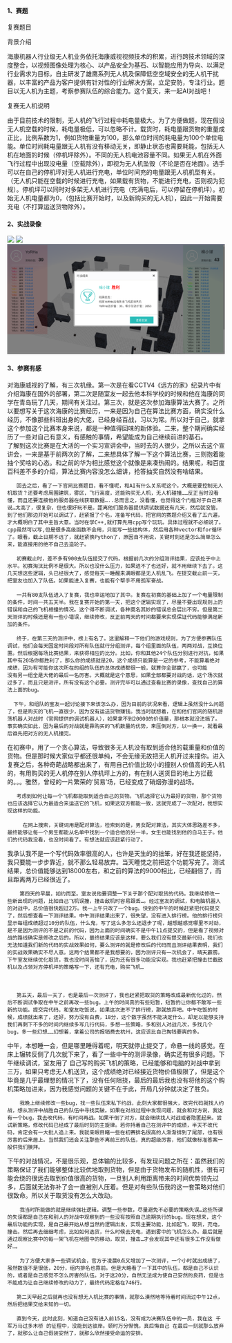 
#### 1、赛题
复赛题目



背景介绍

海康机器人行业级无人机业务依托海康威视视频技术的积累，进行跨技术领域的深度整合，以视频图像处理为核心、以产品安全为基石、以智能应用为导向、以满足行业需求为目标，自主研发了雄鹰系列无人机及保障低空空域安全的无人机干扰器，以丰富的产品为客户提供有针对性的行业解决方案，立足安防，专注行业。题目以无人机为主题，考察参赛队伍的综合能力。这个夏天，来一起AI对战吧！

复赛无人机说明

由于目前技术的限制，无人机的飞行过程中耗电量极大。为了方便做题，现在假设无人机空载的时候，耗电量极低，可以忽略不计。载货时，耗电量跟货物的重量成正比，比例系数为1，例如货物重量为100，那么单位时间的耗电量为100个单位电能。单位时间耗电量跟无人机有没有移动无关，即静止状态也需要耗能，包括无人机在地面的时候（停机坪除外）。不同的无人机电池容量不同。如果无人机在外面飞行过程中出现没电量（空载除外），即视为无人机坠毁（不论是否在地面）。选手可以在自己的停机坪对无人机进行充电，单位时间充的电量跟无人机机型有关。（无人机只能在空载的时候进行充电，如果载有货物，不能进行充电，否则视为犯规）。停机坪可以同时对多架无人机进行充电（充满电后，可以停留在停机坪）。初始无人机电量都为0，（包括比赛开始时，以及新购买的无人机），因此一开始需要充电（不打算运送货物除外）。

#### 2、实战录像
![](./images/vs.gif)
![](./images/vs2.gif)
![](./images/vs3.png)

#### 3、参赛有感
对海康威视的了解，有三次机缘。第一次是在看CCTV4《远方的家》纪录片中有介绍海康在国外的部署，第二次是随室友一起去他本科学校的时候和他在海康的同学在青岛玩了几天，期间有关注过。第三次，就是这次参加海康算法大赛了。之所以要想写关于这次海康的比赛经历，一来是因为自己在算法比赛方面，确实没什么经历，不像那些科班出身的大佬，已经身经百战，习以为常。所以对于自己，就拿这个参加这个比赛本身来说，都是一种值得回味的新体验。二来，整个期间确实经历了一些对自己有意义，有感触的事情，希望能成为自己继续前进的基石。  
       了解到这次比赛是在大活的一个实习宣讲会中，当时去的人很少，之所以去这个宣讲会，一来是基于前两次的了解，二来想具体了解一下这个算法比赛，三则抱着能抽个奖啥的心态。和之前的华为相比感觉这个就像是来凑热闹的。结果呢，和百度百科差不多的介绍，算法比赛内容没怎么细讲，抢答抽奖自然没有啥结果。

  

       回去之后，看了一下官网比赛题目，看不懂呢，和AI有什么关系呢这个。大概是要控制无人机取货？还要考虑周围建筑，雾区，飞行高度，还能购买无人机，无人机碰撞……反正当时没看懂，而且还要连接他的服务器在线获取数据…..总而言之，没看懂，也觉得这个门槛对于自己来说…太高了，很复杂，但也很好玩不是。距离他们服务器提供调试数据还有几天，然后就没管。到了他们那边开始可以调试了，赶紧报了个名，准备写代码，把官网的赛题介绍又看了五六遍，才大概明白了其中主旨大意。当时在学C++,就打算先用cpp写个玩玩。具体过程就不必细说了。cpp虽然可以写,但是很多高级函数不会用，只能写一些结构体，然后用各种vector和for循环了。眼看，截止日期不远了，就赶紧换Python了，原因自不用说，关键时刻还是怎么简单怎么来，能直接用的绝不自己去造轮子。

       初赛截止时，差不多有900支队伍提交了代码。根据前几次的分组测评结果，应该处于中上水平。初赛淘汰比例不是很大。所以也没什么压力，如果进不了也还好，就不用继续下去了。这几天想这些逻辑，头已经很大了，感觉每天一睡醒来满眼都是无人机乱飞。在提交截止前一天，把室友也加入了队伍。如果能进入复赛，也能有个帮手不用孤军奋战。

       一共有80支队伍进入了复赛，我也幸运地加了其中。复赛在初赛的基础上加了一个电量限制的条件，时间一共五天半。我在复赛开始的第一天，把这个逻辑实现了，尽量不要出现规则上的错误和自己的飞机相撞的情况。这个得不断调试，各种莫名其妙的错误总会层出不穷。但是第二天测评的时候还是有一些小错误，继续修改，反正前两天的时间都要来实现保证代码能够满足新加的条件。

       终于，在第三天的测评中，榜上有名了。这里解释一下他们的游戏规则，为了方便参赛队伍调试，他们会每天固定时间段对所有队伍就行分组测评，每个组里面的队伍，两两对战，互换位置。然后根据每场比赛结果，来获得相应的比分。比如，你和其他24个队伍分别进行对抗，如果其中有20场你都胜利了，那么你的成绩就是20。这个成绩只能算是一定的参考，不能算着绝对成绩，因为有可能你这次所在的组的队伍的总体成绩都很一般，就算你全部赢了，也可能        没有另一组全是大佬的最后一名厉害。大概就是这个意思，如果全部都要对战的话，这个场次就过多了，而且只是测评，所有没有这个必要。测评完毕可以通过查看比赛的录像，查找自己的算法上面的bug。

      下午，和组队的室友一起讨论接下来该怎么办，因为目前的状况来看，逻辑上虽然没什么问题了，但是购买的飞机一直很少，因为没有运送货物赚钱。我当时就想着，在和他们官网的随机游荡机器人对战时（官网提供的调试机器人），如果拿不到20000的价值量，那根本就没法搞了。事实确实如此，因为最后的对战就是靠购买的飞机数量的优势，来压倒对方，以一换一，就看最后谁先把对方的无人机撞完。

在初赛中，用了一个贪心算法，导致很多无人机没有取到适合他的载重量和价值的货物。但是那时候大家似乎都还很单纯，不会无缘无故把无人机开过来撞你。进入复赛之后，各种奇葩战略都出来了，有用自己价值比较小的撞别人价值高的无人机的，有用购买的无人机停在别人停机坪上方的，有在别人送货目的地上方拦截的。。。雅然，曾经的一片繁荣的‘贸易’场，已经变成了硝烟弥漫的战场。

       考虑到如何让每一个飞机都能取到适合自己的货物。飞机选择它认为最好的货物，那个货物也应该选择它认为最适合来运送它的飞机，如果这双方都能一致，这就完成了一次配对，我想实现这样的功能。

         在网上搜索，关键词用是配对算法，检索到的是，男女配对算法，其实大体思路差不多，最终能够让每一个男生都能从名单中找到一个适合他的另一半，女生也能找到他的白马王子。他们的代码我没看，也没时间看了。有想法就应该赶紧行动了。

我承认我不是一个写代码效率很高的人，也许是天生的的拙笨，好在我还能坚持，我只要能一步步靠近，就不那么轻易放弃。当天睡觉之前把这个功能写完了。测试结果，总价值能够达到18000左右，和之前的算法的9000相比，已经翻倍了，而且距离两万已经很近了。

        第四天的早晨，如约而至。室友说他要调整一下关于那个配对取货的代码。我继续修改一些新出现的问题，比如自己飞机误撞，撞击敌机时容易跟丢…。经过室友的调试，和电脑机器人的对战中，总价值很快超过2万。我一上午只改了一个bug。快到的中午的时候赶紧把代码提交了，然后想查看一下测评结果。中午测评结果出来了，很失望，没有进入排行榜。他的排行榜只显示每组成绩超过10分的队伍，什么鬼，写了这么多怎么还退步了呢，越想越感觉哪里不对劲，是不是因为测评的不是之前的代码，因为上面的时间确实不是中午11点提交的，但是看了视频对战的路线确实是修改之后的。所以，最终结果应该是这样，要么我们没有提交最新代码，我们也无法知道我们新的代码的实战效果如何，要么测评的就是修改后的代码而且测评结果表明，我们的实战效果确实不尽人意。这两个结果都不是我想要的，因为测评只有一次机会了，晴天霹雳。下午室友继续优化取货，我也没时间苦恼了，因为还有很多功能没实现。我也赶紧把撞击拦截敌机以及占领对方停机坪的策略写一下，还有充电，购买飞机…

 

       第五天，最后一天了，也是最后一次测评了，我也赶紧把取货的策略改成最新优化过的，然后不断调试争取在中午之前再改一些bug。上午的时间真的有些短暂，短暂的让你都不敢写一些新的功能。提交完代码，和室友吃饭说，如果这次进不了排行榜，那就放弃吧。中午吃饭的时候，成绩就出来了，还好，努力没有白费，18分，这个数字虽然不能决定什么，却足以能够支持我们再剩下不多的时间内继续多写几行代码，多想一些策略，多和别人对战几次，多找几个bug，多一些幻想……幻想着，拿着公司的报销费去杭州，这应该比自己掏钱要爽的多。

中午，本想睡一会，但是哪里睡得着呢，明天就停止提交了，命悬一线的感觉。在床上辗转反侧了几次就下来了，看了一些中午的测评录像，确实还有很多问题。下午继续调试，室友用了   自己写的购买飞机的策略，已经能够和电脑的对战中拿到三万，如果只考虑无人机送货，这个成绩绝对已经接近货物价值极限了，但是这个毕竟是几乎最理想的情况下了，没有任何阻挠，最后的最后我也没有将他的这个购机策略加进来，因为我感觉问题的关键不在于此，开局几分钟就决定了胜负。

        我晚上继续修改一些bug，找一些队伍来私下约战，此刻大家都很强大，改完代码就找人约战，想从测评中战胜自己的队伍中寻找突破。如果在对战过程中发现问题，就会和对方说，我这有一个bug，我去改代码，有时间再战。如果干倒了对方，就会继续找人对战或者隐匿起来。尝试新策略，修改代码已经成了最后时刻的主旋律。若你持着自己在测评中的成绩，半天不改代码，肯定会有一大批人追上来。我就亲眼目睹一些在初赛排名很高的人渐渐排到了尾部，也有很厉害的后来居上。当然我们还会关注那些不离前三的队伍，真的超级厉害，他们就像标准答案一般供我们膜拜。

下午的对战情况，不是很乐观，总体输的比较多，有发现问题之所在：虽然我们的策略保证了我们能够整体比较优地取到货物，但是由于货物发布的随机性，很有可能会绕的很远去取到价值很高的货物，一旦别人利用距离带来的时间优势领先过多，后面就无法弥补了会一直被别人压着。但是对有些队伍我的这一套策略对他们很致命。所以关于取货没有怎么大改动。

        我当时所能做的就是继续强壮逻辑，调整一些参数，尽量避免不必要的策略失误…这些所谓的失误都是自己在和别人的对战中观察到的一些没有按照自己逾期执行的bug。现在想来，这个最后功能的实现，是自己最开始从想当然的逻辑出发，实现主要功能，比如起飞，取货，充电，撞击。然后再去细细考虑，比如如何选货，什么时候去充电，遇到雾中的飞机怎么办。最后就是通过观察比赛中的每一架飞机在地图中的移动，取货，撞击…才会发现其中还有很多工作没有做好…。

        为了方便大家多一些调试机会，官方于凌晨0点又增加了一次测评，一个小时就出成绩了，虽然数值不是很低，20分，组内排名也靠前。但是大略看了一下其中的队伍，都是自己不认识的，或者是自己感觉不怎么厉害的队伍。对于这20分，自然无法成为使自己安然的良药，但是也不能成为让自己继续修改的动力了，最终代码定格在746行。

       第二天早起之后就再也没有想无人机比赛的事情，就那么漠然地等待着时间流过中午12点，然后把结果交给未知的一切。

       直到今天，此时此刻，知道自己没有进入前15名，没有成为决赛队伍中的一员，我在这 千军万马过多木桥 的征程中，没能到达彼岸。顿时万分惭愧，真后悔自己 在最后一刻就那么放弃了，就那么让自己假装安然了，就那么欣然接受命运的安排。
